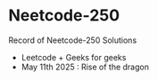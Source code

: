 # Neetcode-250

Record of Neetcode-250 Solutions


- Leetcode + Geeks for geeks
- May 11th 2025 : Rise of the dragon

